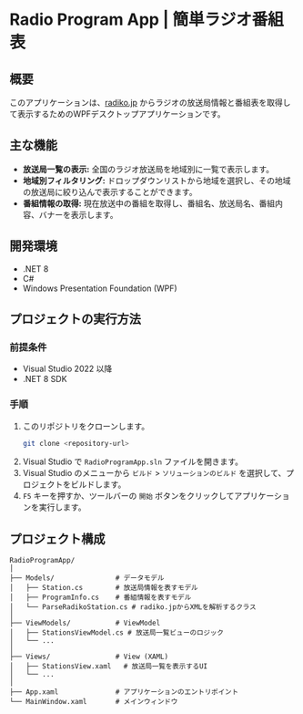 # Radio Program App | 簡単ラジオ番組表

## 概要

このアプリケーションは、[radiko.jp](https://radiko.jp/) からラジオの放送局情報と番組表を取得して表示するためのWPFデスクトップアプリケーションです。

## 主な機能

- **放送局一覧の表示:** 全国のラジオ放送局を地域別に一覧で表示します。
- **地域別フィルタリング:** ドロップダウンリストから地域を選択し、その地域の放送局に絞り込んで表示することができます。
- **番組情報の取得:** 現在放送中の番組を取得し、番組名、放送局名、番組内容、バナーを表示します。

## 開発環境

- .NET 8
- C#
- Windows Presentation Foundation (WPF)

## プロジェクトの実行方法

### 前提条件

- Visual Studio 2022 以降
- .NET 8 SDK

### 手順

1.  このリポジトリをクローンします。
    ```sh
    git clone <repository-url>
    ```
2.  Visual Studio で `RadioProgramApp.sln` ファイルを開きます。
3.  Visual Studio のメニューから `ビルド` > `ソリューションのビルド` を選択して、プロジェクトをビルドします。
4.  `F5` キーを押すか、ツールバーの `開始` ボタンをクリックしてアプリケーションを実行します。

## プロジェクト構成

```
RadioProgramApp/
│
├── Models/               # データモデル
│   ├── Station.cs        # 放送局情報を表すモデル
│   ├── ProgramInfo.cs    # 番組情報を表すモデル
│   └── ParseRadikoStation.cs # radiko.jpからXMLを解析するクラス
│
├── ViewModels/           # ViewModel
│   ├── StationsViewModel.cs # 放送局一覧ビューのロジック
│   └── ...
│
├── Views/                # View (XAML)
│   ├── StationsView.xaml   # 放送局一覧を表示するUI
│   └── ...
│
├── App.xaml              # アプリケーションのエントリポイント
└── MainWindow.xaml       # メインウィンドウ
```
